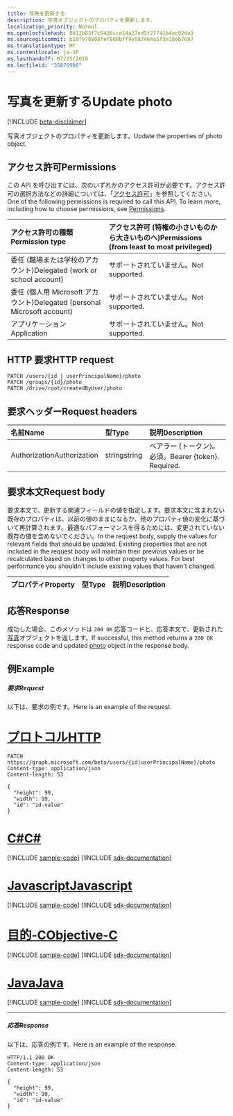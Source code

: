 ```yaml
---
title: 写真を更新する
description: 写真オブジェクトのプロパティを更新します。
localization_priority: Normal
ms.openlocfilehash: 0d12b83f7c9436cce14a27ed5f27741b4ac92da3
ms.sourcegitcommit: b18f978808fef800bff9e587464a5f3e18eb7687
ms.translationtype: MT
ms.contentlocale: ja-JP
ms.lasthandoff: 07/25/2019
ms.locfileid: "35876908"
---
```

# <a name="update-photo"></a><span data-ttu-id="95eb3-103">写真を更新する</span><span class="sxs-lookup"><span data-stu-id="95eb3-103">Update photo</span></span>

[!INCLUDE [beta-disclaimer](../../includes/beta-disclaimer.md)]

<span data-ttu-id="95eb3-104">写真オブジェクトのプロパティを更新します。</span><span class="sxs-lookup"><span data-stu-id="95eb3-104">Update the properties of photo object.</span></span>
## <a name="permissions"></a><span data-ttu-id="95eb3-105">アクセス許可</span><span class="sxs-lookup"><span data-stu-id="95eb3-105">Permissions</span></span>
<span data-ttu-id="95eb3-p101">この API を呼び出すには、次のいずれかのアクセス許可が必要です。アクセス許可の選択方法などの詳細については、「[アクセス許可](/graph/permissions-reference)」を参照してください。</span><span class="sxs-lookup"><span data-stu-id="95eb3-p101">One of the following permissions is required to call this API. To learn more, including how to choose permissions, see [Permissions](/graph/permissions-reference).</span></span>

|<span data-ttu-id="95eb3-108">アクセス許可の種類</span><span class="sxs-lookup"><span data-stu-id="95eb3-108">Permission type</span></span>      | <span data-ttu-id="95eb3-109">アクセス許可 (特権の小さいものから大きいものへ)</span><span class="sxs-lookup"><span data-stu-id="95eb3-109">Permissions (from least to most privileged)</span></span>              |
|:--------------------|:---------------------------------------------------------|
|<span data-ttu-id="95eb3-110">委任 (職場または学校のアカウント)</span><span class="sxs-lookup"><span data-stu-id="95eb3-110">Delegated (work or school account)</span></span> | <span data-ttu-id="95eb3-111">サポートされていません。</span><span class="sxs-lookup"><span data-stu-id="95eb3-111">Not supported.</span></span>    |
|<span data-ttu-id="95eb3-112">委任 (個人用 Microsoft アカウント)</span><span class="sxs-lookup"><span data-stu-id="95eb3-112">Delegated (personal Microsoft account)</span></span> | <span data-ttu-id="95eb3-113">サポートされていません。</span><span class="sxs-lookup"><span data-stu-id="95eb3-113">Not supported.</span></span>    |
|<span data-ttu-id="95eb3-114">アプリケーション</span><span class="sxs-lookup"><span data-stu-id="95eb3-114">Application</span></span> | <span data-ttu-id="95eb3-115">サポートされていません。</span><span class="sxs-lookup"><span data-stu-id="95eb3-115">Not supported.</span></span> |

## <a name="http-request"></a><span data-ttu-id="95eb3-116">HTTP 要求</span><span class="sxs-lookup"><span data-stu-id="95eb3-116">HTTP request</span></span>
<!-- { "blockType": "ignored" } -->
```http
PATCH /users/{id | userPrincipalName}/photo
PATCH /groups/{id}/photo
PATCH /drive/root/createdByUser/photo
```

## <a name="request-headers"></a><span data-ttu-id="95eb3-117">要求ヘッダー</span><span class="sxs-lookup"><span data-stu-id="95eb3-117">Request headers</span></span>
| <span data-ttu-id="95eb3-118">名前</span><span class="sxs-lookup"><span data-stu-id="95eb3-118">Name</span></span>       | <span data-ttu-id="95eb3-119">型</span><span class="sxs-lookup"><span data-stu-id="95eb3-119">Type</span></span> | <span data-ttu-id="95eb3-120">説明</span><span class="sxs-lookup"><span data-stu-id="95eb3-120">Description</span></span>|
|:-----------|:------|:----------|
| <span data-ttu-id="95eb3-121">Authorization</span><span class="sxs-lookup"><span data-stu-id="95eb3-121">Authorization</span></span>  | <span data-ttu-id="95eb3-122">string</span><span class="sxs-lookup"><span data-stu-id="95eb3-122">string</span></span>  | <span data-ttu-id="95eb3-p102">ベアラー {トークン}。必須。</span><span class="sxs-lookup"><span data-stu-id="95eb3-p102">Bearer {token}. Required.</span></span> |

## <a name="request-body"></a><span data-ttu-id="95eb3-125">要求本文</span><span class="sxs-lookup"><span data-stu-id="95eb3-125">Request body</span></span>
<span data-ttu-id="95eb3-p103">要求本文で、更新する関連フィールドの値を指定します。要求本文に含まれない既存のプロパティは、以前の値のままになるか、他のプロパティ値の変化に基づいて再計算されます。最適なパフォーマンスを得るためには、変更されていない既存の値を含めないでください。</span><span class="sxs-lookup"><span data-stu-id="95eb3-p103">In the request body, supply the values for relevant fields that should be updated. Existing properties that are not included in the request body will maintain their previous values or be recalculated based on changes to other property values. For best performance you shouldn't include existing values that haven't changed.</span></span>

| <span data-ttu-id="95eb3-129">プロパティ</span><span class="sxs-lookup"><span data-stu-id="95eb3-129">Property</span></span>     | <span data-ttu-id="95eb3-130">型</span><span class="sxs-lookup"><span data-stu-id="95eb3-130">Type</span></span>   |<span data-ttu-id="95eb3-131">説明</span><span class="sxs-lookup"><span data-stu-id="95eb3-131">Description</span></span>|
|:---------------|:--------|:----------|

## <a name="response"></a><span data-ttu-id="95eb3-132">応答</span><span class="sxs-lookup"><span data-stu-id="95eb3-132">Response</span></span>

<span data-ttu-id="95eb3-133">成功した場合、このメソッドは `200 OK` 応答コードと、応答本文で、更新された[写真](../resources/photo.md)オブジェクトを返します。</span><span class="sxs-lookup"><span data-stu-id="95eb3-133">If successful, this method returns a `200 OK` response code and updated [photo](../resources/photo.md) object in the response body.</span></span>
## <a name="example"></a><span data-ttu-id="95eb3-134">例</span><span class="sxs-lookup"><span data-stu-id="95eb3-134">Example</span></span>
##### <a name="request"></a><span data-ttu-id="95eb3-135">要求</span><span class="sxs-lookup"><span data-stu-id="95eb3-135">Request</span></span>
<span data-ttu-id="95eb3-136">以下は、要求の例です。</span><span class="sxs-lookup"><span data-stu-id="95eb3-136">Here is an example of the request.</span></span>

# <a name="httptabhttp"></a>[<span data-ttu-id="95eb3-137">プロトコル</span><span class="sxs-lookup"><span data-stu-id="95eb3-137">HTTP</span></span>](#tab/http)
<!-- {
  "blockType": "request",
  "name": "update_photo"
}-->
```http
PATCH https://graph.microsoft.com/beta/users/{id|userPrincipalName}/photo
Content-type: application/json
Content-length: 53

{
  "height": 99,
  "width": 99,
  "id": "id-value"
}
```
# <a name="ctabcsharp"></a>[<span data-ttu-id="95eb3-138">C#</span><span class="sxs-lookup"><span data-stu-id="95eb3-138">C#</span></span>](#tab/csharp)
[!INCLUDE [sample-code](../includes/snippets/csharp/update-photo-csharp-snippets.md)]
[!INCLUDE [sdk-documentation](../includes/snippets/snippets-sdk-documentation-link.md)]

# <a name="javascripttabjavascript"></a>[<span data-ttu-id="95eb3-139">Javascript</span><span class="sxs-lookup"><span data-stu-id="95eb3-139">Javascript</span></span>](#tab/javascript)
[!INCLUDE [sample-code](../includes/snippets/javascript/update-photo-javascript-snippets.md)]
[!INCLUDE [sdk-documentation](../includes/snippets/snippets-sdk-documentation-link.md)]

# <a name="objective-ctabobjc"></a>[<span data-ttu-id="95eb3-140">目的-C</span><span class="sxs-lookup"><span data-stu-id="95eb3-140">Objective-C</span></span>](#tab/objc)
[!INCLUDE [sample-code](../includes/snippets/objc/update-photo-objc-snippets.md)]
[!INCLUDE [sdk-documentation](../includes/snippets/snippets-sdk-documentation-link.md)]

# <a name="javatabjava"></a>[<span data-ttu-id="95eb3-141">Java</span><span class="sxs-lookup"><span data-stu-id="95eb3-141">Java</span></span>](#tab/java)
[!INCLUDE [sample-code](../includes/snippets/java/update-photo-java-snippets.md)]
[!INCLUDE [sdk-documentation](../includes/snippets/snippets-sdk-documentation-link.md)]

---

##### <a name="response"></a><span data-ttu-id="95eb3-142">応答</span><span class="sxs-lookup"><span data-stu-id="95eb3-142">Response</span></span>
<span data-ttu-id="95eb3-143">以下は、応答の例です。</span><span class="sxs-lookup"><span data-stu-id="95eb3-143">Here is an example of the response.</span></span>
<!-- {
  "blockType": "response",
  "truncated": false,
  "@odata.type": "microsoft.graph.profilePhoto"
} -->
```http
HTTP/1.1 200 OK
Content-type: application/json
Content-length: 53

{
  "height": 99,
  "width": 99,
  "id": "id-value"
}
```

<!-- uuid: 8fcb5dbc-d5aa-4681-8e31-b001d5168d79
2015-10-25 14:57:30 UTC -->
<!--
{
  "type": "#page.annotation",
  "description": "Update photo",
  "keywords": "",
  "section": "documentation",
  "tocPath": "",
  "suppressions": [
  ]
}
-->
